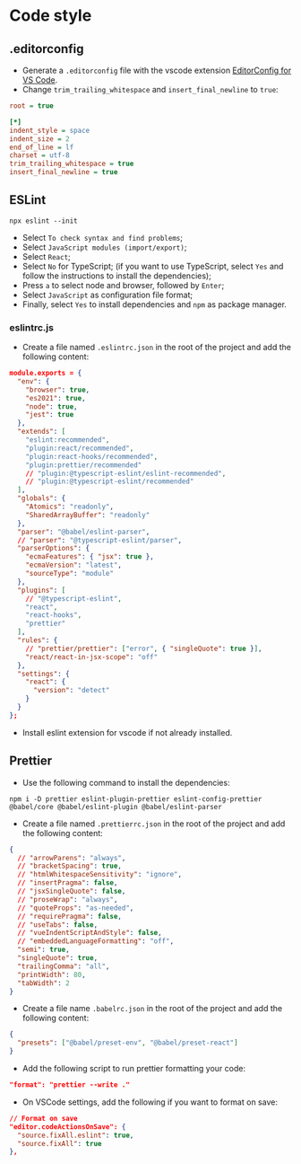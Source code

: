 # Code style

## .editorconfig

- Generate a `.editorconfig` file with the vscode extension [EditorConfig for VS Code](https://marketplace.visualstudio.com/items?itemName=EditorConfig.EditorConfig).
- Change `trim_trailing_whitespace` and `insert_final_newline` to `true`:

~~~ini
root = true

[*]
indent_style = space
indent_size = 2
end_of_line = lf
charset = utf-8
trim_trailing_whitespace = true
insert_final_newline = true
~~~

## ESLint

~~~properties
npx eslint --init
~~~

- Select `To check syntax and find problems`;
- Select `JavaScript modules (import/export)`;
- Select `React`;
- Select `No` for TypeScript; (if you want to use TypeScript, select `Yes` and follow the instructions to install the dependencies);
- Press `a` to select node and browser, followed by `Enter`;
- Select `JavaScript` as configuration file format;
- Finally, select `Yes` to install dependencies and `npm` as package manager.

### eslintrc.js

- Create a file named `.eslintrc.json` in the root of the project and add the following content:

~~~json
module.exports = {
  "env": {
    "browser": true,
    "es2021": true,
    "node": true,
    "jest": true
  },
  "extends": [
    "eslint:recommended",
    "plugin:react/recommended",
    "plugin:react-hooks/recommended",
    "plugin:prettier/recommended"
    // "plugin:@typescript-eslint/eslint-recommended",
    // "plugin:@typescript-eslint/recommended"
  ],
  "globals": {
    "Atomics": "readonly",
    "SharedArrayBuffer": "readonly"
  },
  "parser": "@babel/eslint-parser",
  // "parser": "@typescript-eslint/parser",
  "parserOptions": {
    "ecmaFeatures": { "jsx": true },
    "ecmaVersion": "latest",
    "sourceType": "module"
  },
  "plugins": [
    // "@typescript-eslint",
    "react",
    "react-hooks",
    "prettier"
  ],
  "rules": {
    // "prettier/prettier": ["error", { "singleQuote": true }],
    "react/react-in-jsx-scope": "off"
  },
  "settings": {
    "react": {
      "version": "detect"
    }
  }
};
~~~

- Install eslint extension for vscode if not already installed.

## Prettier

- Use the following command to install the dependencies:

~~~properties
npm i -D prettier eslint-plugin-prettier eslint-config-prettier @babel/core @babel/eslint-plugin @babel/eslint-parser
~~~

- Create a file named `.prettierrc.json` in the root of the project and add the following content:

~~~json
{
  // "arrowParens": "always",
  // "bracketSpacing": true,
  // "htmlWhitespaceSensitivity": "ignore",
  // "insertPragma": false,
  // "jsxSingleQuote": false,
  // "proseWrap": "always",
  // "quoteProps": "as-needed",
  // "requirePragma": false,
  // "useTabs": false,
  // "vueIndentScriptAndStyle": false,
  // "embeddedLanguageFormatting": "off",
  "semi": true,
  "singleQuote": true,
  "trailingComma": "all",
  "printWidth": 80,
  "tabWidth": 2
}
~~~

- Create a file name `.babelrc.json` in the root of the project and add the following content:

~~~json
{
  "presets": ["@babel/preset-env", "@babel/preset-react"]
}
~~~

- Add the following script to run prettier formatting your code:

~~~json
"format": "prettier --write ."
~~~

- On VSCode settings, add the following if you want to format on save:

~~~json
// Format on save
"editor.codeActionsOnSave": {
  "source.fixAll.eslint": true,
  "source.fixAll": true
},
~~~
